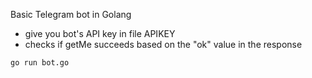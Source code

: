 Basic Telegram bot in Golang
- give you bot's API key in file APIKEY
- checks if getMe succeeds based on the "ok" value in the response

```
go run bot.go
```
